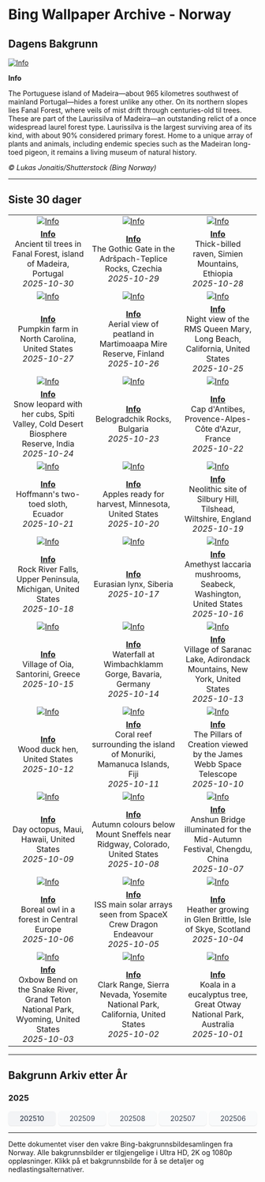 # Bing Wallpaper Archive - Norway

## Dagens Bakgrunn

[![Info](https://www.bing.com/th?id=OHR.FanalForest_ROW0809161285_UHD.jpg&pid=hp&w=2560)](https://bing.codexun.com/no/detail/20251030)

**Info**

The Portuguese island of Madeira—about 965 kilometres southwest of mainland Portugal—hides a forest unlike any other. On its northern slopes lies Fanal Forest, where veils of mist drift through centuries-old til trees. These are part of the Laurissilva of Madeira—an outstanding relict of a once widespread laurel forest type. Laurissilva is the largest surviving area of its kind, with about 90% considered primary forest. Home to a unique array of plants and animals, including endemic species such as the Madeiran long-toed pigeon, it remains a living museum of natural history.

*© Lukas Jonaitis/Shutterstock (Bing Norway)*

---

## Siste 30 dager

| | | |
|:---:|:---:|:---:|
| [![Info](https://www.bing.com/th?id=OHR.FanalForest_ROW0809161285_UHD.jpg&pid=hp&w=2560)](https://bing.codexun.com/no/detail/20251030) | [![Info](https://www.bing.com/th?id=OHR.TepliceRocks_ROW0717999002_UHD.jpg&pid=hp&w=2560)](https://bing.codexun.com/no/detail/20251029) | [![Info](https://www.bing.com/th?id=OHR.AfricanRaven_ROW0614133197_UHD.jpg&pid=hp&w=2560)](https://bing.codexun.com/no/detail/20251028) | 
| **[Info](https://bing.codexun.com/no/detail/20251030)**<br>Ancient til trees in Fanal Forest, island of Madeira, Portugal<br>*2025-10-30* | **[Info](https://bing.codexun.com/no/detail/20251029)**<br>The Gothic Gate in the Adršpach-Teplice Rocks, Czechia<br>*2025-10-29* | **[Info](https://bing.codexun.com/no/detail/20251028)**<br>Thick-billed raven, Simien Mountains, Ethiopia<br>*2025-10-28* | 
| [![Info](https://www.bing.com/th?id=OHR.PumpkinFarm_ROW0518823159_UHD.jpg&pid=hp&w=2560)](https://bing.codexun.com/no/detail/20251027) | [![Info](https://www.bing.com/th?id=OHR.MartimoaapaFinland_ROW0416444680_UHD.jpg&pid=hp&w=2560)](https://bing.codexun.com/no/detail/20251026) | [![Info](https://www.bing.com/th?id=OHR.QueenMary_ROW0248943301_UHD.jpg&pid=hp&w=2560)](https://bing.codexun.com/no/detail/20251025) | 
| **[Info](https://bing.codexun.com/no/detail/20251027)**<br>Pumpkin farm in North Carolina, United States<br>*2025-10-27* | **[Info](https://bing.codexun.com/no/detail/20251026)**<br>Aerial view of peatland in Martimoaapa Mire Reserve, Finland<br>*2025-10-26* | **[Info](https://bing.codexun.com/no/detail/20251025)**<br>Night view of the RMS Queen Mary, Long Beach, California, United States<br>*2025-10-25* | 
| [![Info](https://www.bing.com/th?id=OHR.SnowLeopard_ROW0153710664_UHD.jpg&pid=hp&w=2560)](https://bing.codexun.com/no/detail/20251024) | [![Info](https://www.bing.com/th?id=OHR.BulgariaRocks_ROW0047570938_UHD.jpg&pid=hp&w=2560)](https://bing.codexun.com/no/detail/20251023) | [![Info](https://www.bing.com/th?id=OHR.CapAntibes_ROW9927091167_UHD.jpg&pid=hp&w=2560)](https://bing.codexun.com/no/detail/20251022) | 
| **[Info](https://bing.codexun.com/no/detail/20251024)**<br>Snow leopard with her cubs, Spiti Valley, Cold Desert Biosphere Reserve, India<br>*2025-10-24* | **[Info](https://bing.codexun.com/no/detail/20251023)**<br>Belogradchik Rocks, Bulgaria<br>*2025-10-23* | **[Info](https://bing.codexun.com/no/detail/20251022)**<br>Cap d'Antibes, Provence-Alpes-Côte d'Azur, France<br>*2025-10-22* | 
| [![Info](https://www.bing.com/th?id=OHR.HoffmansSloth_ROW9786631767_UHD.jpg&pid=hp&w=2560)](https://bing.codexun.com/no/detail/20251021) | [![Info](https://www.bing.com/th?id=OHR.AppleHarvest_ROW9692877404_UHD.jpg&pid=hp&w=2560)](https://bing.codexun.com/no/detail/20251020) | [![Info](https://www.bing.com/th?id=OHR.SilburyHill_ROW9508999634_UHD.jpg&pid=hp&w=2560)](https://bing.codexun.com/no/detail/20251019) | 
| **[Info](https://bing.codexun.com/no/detail/20251021)**<br>Hoffmann's two-toed sloth, Ecuador<br>*2025-10-21* | **[Info](https://bing.codexun.com/no/detail/20251020)**<br>Apples ready for harvest, Minnesota, United States<br>*2025-10-20* | **[Info](https://bing.codexun.com/no/detail/20251019)**<br>Neolithic site of Silbury Hill, Tilshead, Wiltshire, England<br>*2025-10-19* | 
| [![Info](https://www.bing.com/th?id=OHR.RockRiverFalls_ROW9398171921_UHD.jpg&pid=hp&w=2560)](https://bing.codexun.com/no/detail/20251018) | [![Info](https://www.bing.com/th?id=OHR.SiberianLynx_ROW0430935564_UHD.jpg&pid=hp&w=2560)](https://bing.codexun.com/no/detail/20251017) | [![Info](https://www.bing.com/th?id=OHR.AmethystLaccaria_ROW0300500776_UHD.jpg&pid=hp&w=2560)](https://bing.codexun.com/no/detail/20251016) | 
| **[Info](https://bing.codexun.com/no/detail/20251018)**<br>Rock River Falls, Upper Peninsula, Michigan, United States<br>*2025-10-18* | **[Info](https://bing.codexun.com/no/detail/20251017)**<br>Eurasian lynx, Siberia<br>*2025-10-17* | **[Info](https://bing.codexun.com/no/detail/20251016)**<br>Amethyst laccaria mushrooms, Seabeck, Washington, United States<br>*2025-10-16* | 
| [![Info](https://www.bing.com/th?id=OHR.OiaSantorini_ROW0156825358_UHD.jpg&pid=hp&w=2560)](https://bing.codexun.com/no/detail/20251015) | [![Info](https://www.bing.com/th?id=OHR.HinterseeWaterfall_ROW0045640204_UHD.jpg&pid=hp&w=2560)](https://bing.codexun.com/no/detail/20251014) | [![Info](https://www.bing.com/th?id=OHR.SaranacLake_ROW9913011112_UHD.jpg&pid=hp&w=2560)](https://bing.codexun.com/no/detail/20251013) | 
| **[Info](https://bing.codexun.com/no/detail/20251015)**<br>Village of Oia, Santorini, Greece<br>*2025-10-15* | **[Info](https://bing.codexun.com/no/detail/20251014)**<br>Waterfall at Wimbachklamm Gorge, Bavaria, Germany<br>*2025-10-14* | **[Info](https://bing.codexun.com/no/detail/20251013)**<br>Village of Saranac Lake, Adirondack Mountains, New York, United States<br>*2025-10-13* | 
| [![Info](https://www.bing.com/th?id=OHR.WoodDuckHen_ROW9793950559_UHD.jpg&pid=hp&w=2560)](https://bing.codexun.com/no/detail/20251012) | [![Info](https://www.bing.com/th?id=OHR.MonurikiFiji_ROW9654134811_UHD.jpg&pid=hp&w=2560)](https://bing.codexun.com/no/detail/20251011) | [![Info](https://www.bing.com/th?id=OHR.WebbPillars_ROW9564633470_UHD.jpg&pid=hp&w=2560)](https://bing.codexun.com/no/detail/20251010) | 
| **[Info](https://bing.codexun.com/no/detail/20251012)**<br>Wood duck hen, United States<br>*2025-10-12* | **[Info](https://bing.codexun.com/no/detail/20251011)**<br>Coral reef surrounding the island of Monuriki, Mamanuca Islands, Fiji<br>*2025-10-11* | **[Info](https://bing.codexun.com/no/detail/20251010)**<br>The Pillars of Creation viewed by the James Webb Space Telescope<br>*2025-10-10* | 
| [![Info](https://www.bing.com/th?id=OHR.OctopusCyanea_ROW4586818693_UHD.jpg&pid=hp&w=2560)](https://bing.codexun.com/no/detail/20251009) | [![Info](https://www.bing.com/th?id=OHR.RidgwayAspens_ROW4668132017_UHD.jpg&pid=hp&w=2560)](https://bing.codexun.com/no/detail/20251008) | [![Info](https://www.bing.com/th?id=OHR.AnshunBridge_ROW9179881328_UHD.jpg&pid=hp&w=2560)](https://bing.codexun.com/no/detail/20251007) | 
| **[Info](https://bing.codexun.com/no/detail/20251009)**<br>Day octopus, Maui, Hawaii, United States<br>*2025-10-09* | **[Info](https://bing.codexun.com/no/detail/20251008)**<br>Autumn colours below Mount Sneffels near Ridgway, Colorado, United States<br>*2025-10-08* | **[Info](https://bing.codexun.com/no/detail/20251007)**<br>Anshun Bridge illuminated for the Mid-Autumn Festival, Chengdu, China<br>*2025-10-07* | 
| [![Info](https://www.bing.com/th?id=OHR.TeacherOwl_ROW9041107583_UHD.jpg&pid=hp&w=2560)](https://bing.codexun.com/no/detail/20251006) | [![Info](https://www.bing.com/th?id=OHR.DragonEndeavour_ROW8867251205_UHD.jpg&pid=hp&w=2560)](https://bing.codexun.com/no/detail/20251005) | [![Info](https://www.bing.com/th?id=OHR.SkyeHeather_ROW6254655210_UHD.jpg&pid=hp&w=2560)](https://bing.codexun.com/no/detail/20251004) | 
| **[Info](https://bing.codexun.com/no/detail/20251006)**<br>Boreal owl in a forest in Central Europe<br>*2025-10-06* | **[Info](https://bing.codexun.com/no/detail/20251005)**<br>ISS main solar arrays seen from SpaceX Crew Dragon Endeavour<br>*2025-10-05* | **[Info](https://bing.codexun.com/no/detail/20251004)**<br>Heather growing in Glen Brittle, Isle of Skye, Scotland<br>*2025-10-04* | 
| [![Info](https://www.bing.com/th?id=OHR.OxbowBend_ROW5989192939_UHD.jpg&pid=hp&w=2560)](https://bing.codexun.com/no/detail/20251003) | [![Info](https://www.bing.com/th?id=OHR.YosemiteClark_ROW5897373346_UHD.jpg&pid=hp&w=2560)](https://bing.codexun.com/no/detail/20251002) | [![Info](https://www.bing.com/th?id=OHR.EucalyptusKoala_ROW5777411549_UHD.jpg&pid=hp&w=2560)](https://bing.codexun.com/no/detail/20251001) | 
| **[Info](https://bing.codexun.com/no/detail/20251003)**<br>Oxbow Bend on the Snake River, Grand Teton National Park, Wyoming, United States<br>*2025-10-03* | **[Info](https://bing.codexun.com/no/detail/20251002)**<br>Clark Range, Sierra Nevada, Yosemite National Park, California, United States<br>*2025-10-02* | **[Info](https://bing.codexun.com/no/detail/20251001)**<br>Koala in a eucalyptus tree, Great Otway National Park, Australia<br>*2025-10-01* | 


---

## Bakgrunn Arkiv etter År

### 2025
<div style="display: grid; grid-template-columns: repeat(auto-fit, minmax(80px, 1fr)); gap: 6px; margin: 12px 0;">
<a href="https://bing.codexun.com/no/archive/202510" style="padding: 6px 12px; font-size: 14px; border-radius: 6px; box-shadow: 0 1px 2px rgba(0,0,0,0.1); background-color: #f3f4f6; color: #374151; text-decoration: none; text-align: center; transition: background-color 0.2s ease; font-weight: 500;">202510</a>
<a href="https://bing.codexun.com/no/archive/202509" style="padding: 6px 12px; font-size: 14px; border-radius: 6px; box-shadow: 0 1px 2px rgba(0,0,0,0.1); background-color: #f9fafb; color: #374151; text-decoration: none; text-align: center; transition: background-color 0.2s ease;">202509</a>
<a href="https://bing.codexun.com/no/archive/202508" style="padding: 6px 12px; font-size: 14px; border-radius: 6px; box-shadow: 0 1px 2px rgba(0,0,0,0.1); background-color: #f9fafb; color: #374151; text-decoration: none; text-align: center; transition: background-color 0.2s ease;">202508</a>
<a href="https://bing.codexun.com/no/archive/202507" style="padding: 6px 12px; font-size: 14px; border-radius: 6px; box-shadow: 0 1px 2px rgba(0,0,0,0.1); background-color: #f9fafb; color: #374151; text-decoration: none; text-align: center; transition: background-color 0.2s ease;">202507</a>
<a href="https://bing.codexun.com/no/archive/202506" style="padding: 6px 12px; font-size: 14px; border-radius: 6px; box-shadow: 0 1px 2px rgba(0,0,0,0.1); background-color: #f9fafb; color: #374151; text-decoration: none; text-align: center; transition: background-color 0.2s ease;">202506</a>
</div>



---

Dette dokumentet viser den vakre Bing-bakgrunnsbildesamlingen fra Norway. Alle bakgrunnsbilder er tilgjengelige i Ultra HD, 2K og 1080p oppløsninger. Klikk på et bakgrunnsbilde for å se detaljer og nedlastingsalternativer.
